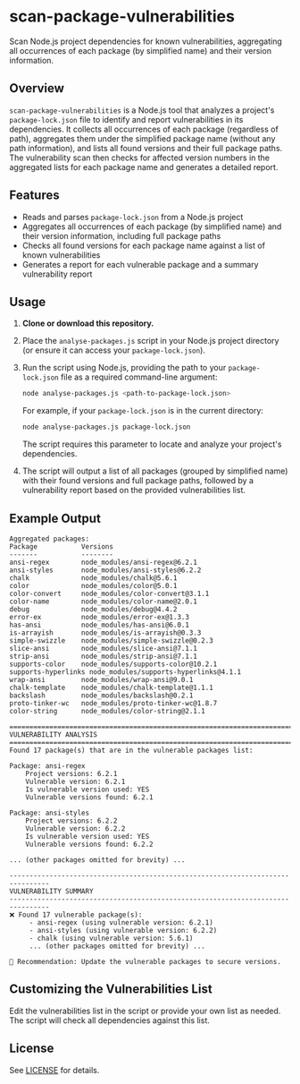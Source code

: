 # scan-package-vulnerabilities


Scan Node.js project dependencies for known vulnerabilities, aggregating all occurrences of each package (by simplified name) and their version information.

## Overview

`scan-package-vulnerabilities` is a Node.js tool that analyzes a project's `package-lock.json` file to identify and report vulnerabilities in its dependencies. It collects all occurrences of each package (regardless of path), aggregates them under the simplified package name (without any path information), and lists all found versions and their full package paths. The vulnerability scan then checks for affected version numbers in the aggregated lists for each package name and generates a detailed report.

## Features

- Reads and parses `package-lock.json` from a Node.js project
- Aggregates all occurrences of each package (by simplified name) and their version information, including full package paths
- Checks all found versions for each package name against a list of known vulnerabilities
- Generates a report for each vulnerable package and a summary vulnerability report

## Usage

1. **Clone or download this repository.**
2. Place the `analyse-packages.js` script in your Node.js project directory (or ensure it can access your `package-lock.json`).
3. Run the script using Node.js, providing the path to your `package-lock.json` file as a required command-line argument:

	```sh
	node analyse-packages.js <path-to-package-lock.json>
	```

	For example, if your `package-lock.json` is in the current directory:

	```sh
	node analyse-packages.js package-lock.json
	```

	The script requires this parameter to locate and analyze your project's dependencies.

4. The script will output a list of all packages (grouped by simplified name) with their found versions and full package paths, followed by a vulnerability report based on the provided vulnerabilities list.

## Example Output

```
Aggregated packages:
Package           Versions
-------           --------
ansi-regex        node_modules/ansi-regex@6.2.1
ansi-styles       node_modules/ansi-styles@6.2.2
chalk             node_modules/chalk@5.6.1
color             node_modules/color@5.0.1
color-convert     node_modules/color-convert@3.1.1
color-name        node_modules/color-name@2.0.1
debug             node_modules/debug@4.4.2
error-ex          node_modules/error-ex@1.3.3
has-ansi          node_modules/has-ansi@6.0.1
is-arrayish       node_modules/is-arrayish@0.3.3
simple-swizzle    node_modules/simple-swizzle@0.2.3
slice-ansi        node_modules/slice-ansi@7.1.1
strip-ansi        node_modules/strip-ansi@7.1.1
supports-color    node_modules/supports-color@10.2.1
supports-hyperlinks node_modules/supports-hyperlinks@4.1.1
wrap-ansi         node_modules/wrap-ansi@9.0.1
chalk-template    node_modules/chalk-template@1.1.1
backslash         node_modules/backslash@0.2.1
proto-tinker-wc   node_modules/proto-tinker-wc@1.8.7
color-string      node_modules/color-string@2.1.1

================================================================================
VULNERABILITY ANALYSIS
================================================================================
Found 17 package(s) that are in the vulnerable packages list:

Package: ansi-regex
	Project versions: 6.2.1
	Vulnerable version: 6.2.1
	Is vulnerable version used: YES
	Vulnerable versions found: 6.2.1

Package: ansi-styles
	Project versions: 6.2.2
	Vulnerable version: 6.2.2
	Is vulnerable version used: YES
	Vulnerable versions found: 6.2.2

... (other packages omitted for brevity) ...

--------------------------------------------------------------------------------
VULNERABILITY SUMMARY
--------------------------------------------------------------------------------
❌ Found 17 vulnerable package(s):
	 - ansi-regex (using vulnerable version: 6.2.1)
	 - ansi-styles (using vulnerable version: 6.2.2)
	 - chalk (using vulnerable version: 5.6.1)
	 ... (other packages omitted for brevity) ...

🔧 Recommendation: Update the vulnerable packages to secure versions.
```

## Customizing the Vulnerabilities List

Edit the vulnerabilities list in the script or provide your own list as needed. The script will check all dependencies against this list.

## License

See [LICENSE](LICENSE) for details.
